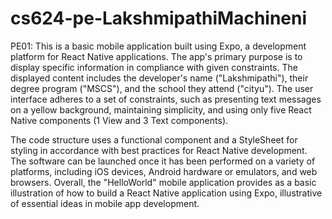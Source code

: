 # cs624-pe-LakshmipathiMachineni
PE01:
This is a basic mobile application built using Expo, a development platform for React Native applications. The app's primary purpose is to display specific information in compliance with given constraints. The displayed content includes the developer's name ("Lakshmipathi"), their degree program ("MSCS"), and the school they attend ("cityu"). The user interface adheres to a set of constraints, such as presenting text messages on a yellow background, maintaining simplicity, and using only five React Native components (1 View and 3 Text components).

The code structure uses a functional component and a StyleSheet for styling in accordance with best practices for React Native development. The software can be launched once it has been performed on a variety of platforms, including iOS devices, Android hardware or emulators, and web browsers.  Overall, the "HelloWorld" mobile application provides as a basic illustration of how to build a React Native application using Expo, illustrative of essential ideas in mobile app development.

